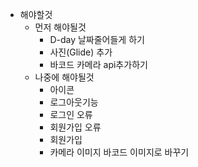 - 해야할것
  - 먼저 해야될것
    - D-day 날짜줄어들게 하기
    - 사진(Glide) 추가
    - 바코드 카메라 api추가하기
  - 나중에 해야될것
    - 아이콘
    - 로그아웃기능
    - 로그인 오류
    - 회원가입 오류
    - 회원가입
    - 카메라 이미지 바코드 이미지로 바꾸기
